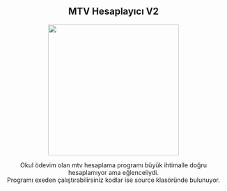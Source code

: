 <div align="center">
<h2>MTV Hesaplayıcı V2</></h2>
</div>

<div align="center" width="50">

<img src="https://c.tenor.com/r0I98KMXV24AAAAM/vergiyok.gif" width="300"/>

</div>

<div align="center">

Okul ödevim olan mtv hesaplama programı büyük ihtimalle doğru hesaplamıyor ama eğlenceliydi. <br>
 Programı exeden çalıştırabilirsiniz kodlar ise source klasöründe bulunuyor.

